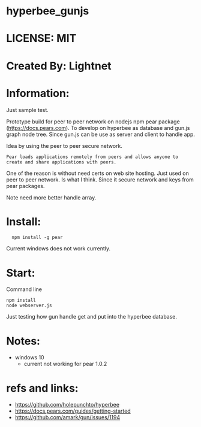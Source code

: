 # hyperbee_gunjs

# LICENSE: MIT

# Created By: Lightnet

# Information:

  Just sample test.

  Prototype build for peer to peer network on nodejs npm pear package (https://docs.pears.com). To develop on hyperbee as database and gun.js graph node tree. Since gun.js can be use as server and client to handle app.

  Idea by using the peer to peer secure network.
```
Pear loads applications remotely from peers and allows anyone to create and share applications with peers.
```
 One of the reason is without need certs on web site hosting. Just used on peer to peer network. Is what I think. Since it secure network and keys from pear packages.

 Note need more better handle array.

# Install:
```
  npm install -g pear
```
  Current windows does not work currently.

# Start:

Command line
```
npm install
node webserver.js
```
  Just testing how gun handle get and put into the hyperbee database.

# Notes:
 * windows 10
   * current not working for pear 1.0.2

# refs and links:
 * https://github.com/holepunchto/hyperbee
 * https://docs.pears.com/guides/getting-started
 * https://github.com/amark/gun/issues/1194
